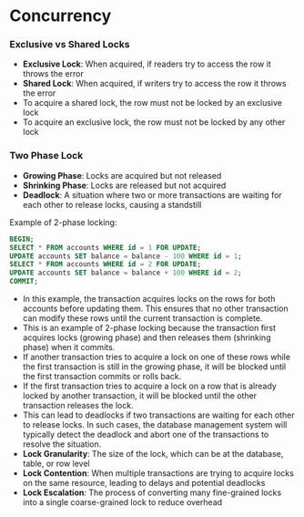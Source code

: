 # Concurrency

### Exclusive vs Shared Locks

- **Exclusive Lock**: When acquired, if readers try to access the row it throws the error
- **Shared Lock**: When acquired, if writers try to access the row it throws the error
- To acquire a shared lock, the row must not be locked by an exclusive lock
- To acquire an exclusive lock, the row must not be locked by any other lock

### Two Phase Lock

- **Growing Phase**: Locks are acquired but not released
- **Shrinking Phase**: Locks are released but not acquired
- **Deadlock**: A situation where two or more transactions are waiting for each other to release locks, causing a standstill

Example of 2-phase locking:

```sql
BEGIN;
SELECT * FROM accounts WHERE id = 1 FOR UPDATE;
UPDATE accounts SET balance = balance - 100 WHERE id = 1;
SELECT * FROM accounts WHERE id = 2 FOR UPDATE;
UPDATE accounts SET balance = balance + 100 WHERE id = 2;
COMMIT;
```
- In this example, the transaction acquires locks on the rows for both accounts before updating them. This ensures that no other transaction can modify these rows until the current transaction is complete.
- This is an example of 2-phase locking because the transaction first acquires locks (growing phase) and then releases them (shrinking phase) when it commits.
- If another transaction tries to acquire a lock on one of these rows while the first transaction is still in the growing phase, it will be blocked until the first transaction commits or rolls back.
- If the first transaction tries to acquire a lock on a row that is already locked by another transaction, it will be blocked until the other transaction releases the lock.
- This can lead to deadlocks if two transactions are waiting for each other to release locks. In such cases, the database management system will typically detect the deadlock and abort one of the transactions to resolve the situation.
- **Lock Granularity**: The size of the lock, which can be at the database, table, or row level
- **Lock Contention**: When multiple transactions are trying to acquire locks on the same resource, leading to delays and potential deadlocks
- **Lock Escalation**: The process of converting many fine-grained locks into a single coarse-grained lock to reduce overhead